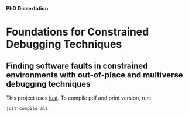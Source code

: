 **PhD Dissertation**
# Foundations for Constrained Debugging Techniques
## Finding software faults in constrained environments with out-of-place and multiverse debugging techniques

This project uses [just](https://github.com/casey/just). To compile pdf and print version, run:

```bash
just compile all
```

